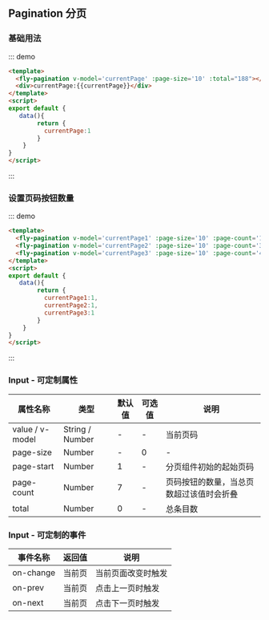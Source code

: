 <script>
module.exports = {
    data(){
        return {
          currentPage:1,
          currentPage1:1,
          currentPage2:1,
          currentPage3:1
        }
    }
}
</script>

## Pagination 分页

### 基础用法

::: demo
```html
<template>
  <fly-pagination v-model='currentPage' :page-size='10' :total="188"></fly-pagination>
  <div>currentPage:{{currentPage}}</div>
</template>
<script>
export default {
   data(){
        return {
          currentPage:1
        }
    }
}
</script>
```
:::

### 设置页码按钮数量
::: demo
```html
<template>
  <fly-pagination v-model='currentPage1' :page-size='10' :page-count='15' :total="1898"></fly-pagination>
  <fly-pagination v-model='currentPage2' :page-size='10' :page-count='3' :total="1898"></fly-pagination>
  <fly-pagination v-model='currentPage3' :page-size='10' :page-count='4' :total="1898"></fly-pagination>
</template>
<script>
export default {
   data(){
        return {
          currentPage1:1,
          currentPage2:1,
          currentPage3:1
        }
    }
}
</script>
```
:::

### Input - 可定制属性

属性名称 | 类型 | 默认值  | 可选值  | 说明  |
---------|----------|---------|---------|--------|
value / v-model | String / Number | - | - | 当前页码 |
page-size | Number | - | 0 | - |
page-start | Number | 1  | - | 分页组件初始的起始页码  |
page-count | Number | 7  | - | 页码按钮的数量，当总页数超过该值时会折叠  |
total | Number | 0 | - | 总条目数 |

### Input - 可定制的事件

事件名称 | 返回值 | 说明
---------|----------|---------
on-change | 当前页 | 当前页面改变时触发 |
on-prev | 当前页 | 点击上一页时触发 |
on-next | 当前页 | 点击下一页时触发 |

